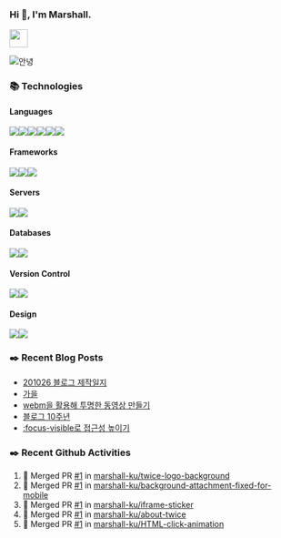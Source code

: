 ### Hi 👋, I'm Marshall.

[<img height="32" width="32" src="https://marshall-ku.com/logo/logo.svg" />][blog]

<img src="https://media1.tenor.com/images/50340633e2c05ad88e5cb4e60533baff/tenor.gif?itemid=8313849" alt="안녕" />

<!--
- 🔭 I’m currently working on ...
- 🌱 I’m currently learning ...
- 👯 I’m looking to collaborate on ...
- 🤔 I’m looking for help with ...
- 💬 Ask me about ...
- 📫 How to reach me: ...
- 😄 Pronouns: ...
- ⚡ Fun fact: ...
-->

### 📚 Technologies

#### Languages

<img src="https://img.shields.io/badge/node.js%20-%2343853D.svg?&style=for-the-badge&logo=node.js&logoColor=white"/><img src="https://img.shields.io/badge/javascript%20-%23323330.svg?&style=for-the-badge&logo=javascript&logoColor=%23F7DF1E"/><img src="https://img.shields.io/badge/typescript%20-%23007ACC.svg?&style=for-the-badge&logo=typescript&logoColor=white"/><img src="https://img.shields.io/badge/html5%20-%23E34F26.svg?&style=for-the-badge&logo=html5&logoColor=white"/><img src="https://img.shields.io/badge/css3%20-%231572B6.svg?&style=for-the-badge&logo=css3&logoColor=white"/><img src="https://img.shields.io/badge/php-%23777BB4.svg?&style=for-the-badge&logo=php&logoColor=white"/>

#### Frameworks

<img src="https://img.shields.io/badge/react%20-%2320232a.svg?&style=for-the-badge&logo=react&logoColor=%2361DAFB"/><img src="https://img.shields.io/badge/jquery%20-%230769AD.svg?&style=for-the-badge&logo=jquery&logoColor=white"/><img src="https://img.shields.io/badge/webpack%20-%238DD6F9.svg?&style=for-the-badge&logo=webpack&logoColor=black" />

#### Servers

<img src="https://img.shields.io/badge/nginx%20-%23009639.svg?&style=for-the-badge&logo=nginx&logoColor=white"/><img src="https://img.shields.io/badge/apache%20-%23D42029.svg?&style=for-the-badge&logo=apache&logoColor=white"/>

#### Databases

<img src="https://img.shields.io/badge/mysql-%2300f.svg?&style=for-the-badge&logo=mysql&logoColor=white"/><img src ="https://img.shields.io/badge/MongoDB-%234ea94b.svg?&style=for-the-badge&logo=mongodb&logoColor=white"/>

#### Version Control

<img src="https://img.shields.io/badge/git%20-%23F05033.svg?&style=for-the-badge&logo=git&logoColor=white"/><img src="https://img.shields.io/badge/github%20-%23121011.svg?&style=for-the-badge&logo=github&logoColor=white"/>

#### Design

<img src="https://img.shields.io/badge/adobe%20photoshop%20-%2331A8FF.svg?&style=for-the-badge&logo=adobe%20photoshop&logoColor=white"/><img src="https://img.shields.io/badge/adobe%20illustrator%20-%23FF9A00.svg?&style=for-the-badge&logo=adobe%20illustrator&logoColor=white"/>

### ✒️ Recent Blog Posts

<!-- BLOG-POST-LIST:START -->
- [201026 블로그 제작일지](https://marshall-ku.com/web/log/201026-%eb%b8%94%eb%a1%9c%ea%b7%b8-%ec%a0%9c%ec%9e%91%ec%9d%bc%ec%a7%80)
- [가을](https://marshall-ku.com/gallery/%ea%b0%80%ec%9d%84)
- [webm을 활용해 투명한 동영상 만들기](https://marshall-ku.com/web/tips/webm%ec%9d%84-%ed%99%9c%ec%9a%a9%ed%95%b4-%ed%88%ac%eb%aa%85%ed%95%9c-%eb%8f%99%ec%98%81%ec%83%81-%eb%a7%8c%eb%93%a4%ea%b8%b0)
- [블로그 10주년](https://marshall-ku.com/notice/%eb%b8%94%eb%a1%9c%ea%b7%b8-10%ec%a3%bc%eb%85%84)
- [:focus-visible로 접근성 높이기](https://marshall-ku.com/web/tips/focus-visible%eb%a1%9c-%ec%a0%91%ea%b7%bc%ec%84%b1-%eb%86%92%ec%9d%b4%ea%b8%b0)
<!-- BLOG-POST-LIST:END -->

### ✒️ Recent Github Activities

<!--START_SECTION:activity-->

1. 🎉 Merged PR [#1](https://github.com/marshall-ku/twice-logo-background/pull/1) in [marshall-ku/twice-logo-background](https://github.com/marshall-ku/twice-logo-background)
2. 🎉 Merged PR [#1](https://github.com/marshall-ku/background-attachment-fixed-for-mobile/pull/1) in [marshall-ku/background-attachment-fixed-for-mobile](https://github.com/marshall-ku/background-attachment-fixed-for-mobile)
3. 🎉 Merged PR [#1](https://github.com/marshall-ku/iframe-sticker/pull/1) in [marshall-ku/iframe-sticker](https://github.com/marshall-ku/iframe-sticker)
4. 🎉 Merged PR [#1](https://github.com/marshall-ku/about-twice/pull/1) in [marshall-ku/about-twice](https://github.com/marshall-ku/about-twice)
5. 🎉 Merged PR [#1](https://github.com/marshall-ku/HTML-click-animation/pull/1) in [marshall-ku/HTML-click-animation](https://github.com/marshall-ku/HTML-click-animation)
 <!--END_SECTION:activity-->

[blog]: https://marshall-ku.com

